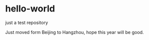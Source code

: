 # hello-world
just a test repository

Just moved form Beijing to Hangzhou, hope this year will be good.
